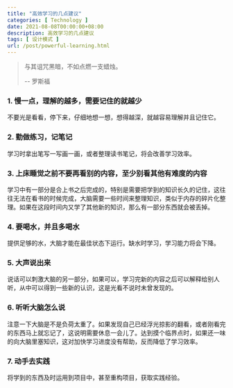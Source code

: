 ```yaml
---
title: "高效学习的几点建议"
categories: [ Technology ]
date: 2021-08-08T00:00:00+08:00
description: 高效学习的几点建议
tags: [ 设计模式 ]
url: /post/powerful-learning.html
---
```




>   与其诅咒黑暗，不如点燃一支蜡烛。
>
>  -- 罗斯福  

### 1. 慢一点，理解的越多，需要记住的就越少

不要光是看看，停下来，仔细地想一想，想得越深，就越容易理解并且记住它。

### 2. 勤做练习，记笔记

学习时拿出笔写一写画一画，或者整理读书笔记，将会改善学习效率。

### 3.  上床睡觉之前不要再看别的内容，至少别看其他有难度的内容

学习中有一部分是合上书之后完成的，特别是需要把学到的知识长久的记住，这往往无法在看书的时候完成，大脑需要一些时间来整理知识，类似于内存的碎片化整理。如果在这段时间内又学了其他新的知识，那么有一部分东西就会被丢掉。

### 4. 要喝水，并且多喝水

提供足够的水，大脑才能在最佳状态下运行。缺水时学习，学习能力将会下降。

### 5. 大声说出来

说话可以刺激大脑的另一部分，如果可以，学习完新的内容之后可以解释给别人听，从中可以得到一些新的认识，这是光看不说时未曾发现的。

### 6. 听听大脑怎么说

注意一下大脑是不是负荷太重了。如果发现自己已经浮光掠影的翻看，或者刚看完的东西马上就忘记了，这说明需要休息一会儿了。达到摸个临界点时，如果还一味的向大脑里塞知识，这对加快学习进度没有帮助，反而降低了学习效率。

### 7. 动手去实践

将学到的东西及时运用到项目中，甚至重构项目，获取实践经验。

